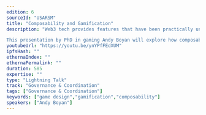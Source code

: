 ```yaml
---
edition: 6
sourceId: "USARSM"
title: "Composability and Gamification"
description: "Web3 tech provides features that have been practically unexplored by game designers. Games use DeFi mechanics, or self-custody and P2P marketplace mechanics, but few have used composability to create new game experiences for incentivization.

This presentation by PhD in gaming Andy Boyan will explore how composable Web3 standards enable a revolution in gaming far beyond ownership and collection, featuring Infinity Keys, an achievements game built on composable assets across Web3."
youtubeUrl: "https://youtu.be/ynYPfFEdXUM"
ipfsHash: ""
ethernaIndex: ""
ethernaPermalink: ""
duration: 585
expertise: ""
type: "Lightning Talk"
track: "Governance & Coordination"
tags: ["Governance & Coordination"]
keywords: ["game design","gamification","composability"]
speakers: ["Andy Boyan"]
---
```


